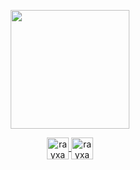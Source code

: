 

<p align="center">
  <img align="center" height="190" src="https://github-readme-stats.anuraghazra1.vercel.app/api/top-langs/?username=rayxan&layout=compact&theme=dracula" />
</p>

<p align="center">
  <a href="https://www.linkedin.com/in/raylan-sales-611199150/" target="_blank">
    <img align="center" src="https://cdn.jsdelivr.net/npm/simple-icons@3.0.1/icons/linkedin.svg" alt="rayxan" height="35" width="35" />
  </a>
  <a href="https://www.youtube.com/channel/UCxAecMcckBF868WxxSQhq1g" target="_blank">
    <img align="center" src="https://cdn.jsdelivr.net/npm/simple-icons@3.0.1/icons/youtube.svg" alt="rayxan" height="35" width="35" />
  </a>
</p>


